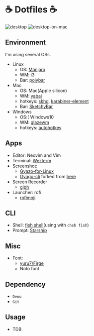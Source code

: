 # ☕ Dotfiles ☕

![desktop](https://i.gyazo.com/0394833c346a4f3430bc5d868d262974.png)
![desktop-on-mac](https://i.gyazo.com/6552101acbe6eac1515febe9e07108b4.jpg)

## Environment

I'm using several OSs.

- Linux
    - OS: [Manjaro](https://manjaro.org/)
    - WM: i3
    - Bar: [polybar](https://github.com/polybar/polybar)
- Mac
    - OS: Mac(Apple silicon)
    - WM: [yabai](https://github.com/koekeishiya/yabai)
    - hotkeys: [skhd](https://github.com/koekeishiya/skhd), [karabiner-element](https://github.com/pqrs-org/Karabiner-Elements)
    - Bar: [SketchyBar](https://github.com/FelixKratz/SketchyBar)
- Windows
    - OS:( Windows10
    - WM: [glazewm](https://github.com/glzr-io/glazewm)
    - hotkeys: [autohotkey](https://github.com/AutoHotkey/AutoHotkey)

## Apps

- Editor: Neovim and Vim
- Terminal: [Wezterm](https://github.com/wez/wezterm)
- Screenshot:
  - [Gyazo-for-Linux](https://github.com/gyazo/Gyazo-for-Linux)
  - [Gyago-cli](https://github.com/Omochice/gyazo-cli) forked from
    [here](https://github.com/tomohiro/gyazo-cli)
- Screen Recorder
  - [giph](https://github.com/phisch/giph)
- Launcher: rofi
  - [rofimoji](https://github.com/fdw/rofimoji)

## CLI

- Shell: [fish shell](https://fishshell.com/)(using with `chsh fish`)
- Prompt: [Starship](https://starship.rs/)

## Misc

- Font:
  - [yuru7/Firge](https://github.com/yuru7/Firge)
  - Noto font

## Dependency

- `Deno`
- `Git`

## Usage

- TDB
